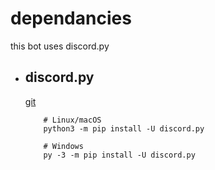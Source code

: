 # dependancies
this bot uses discord.py
* ## discord.py
  [git](https://github.com/Rapptz/discord.py)
  ```
      # Linux/macOS
      python3 -m pip install -U discord.py

      # Windows
      py -3 -m pip install -U discord.py
  ```
